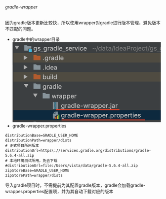 ###### gradle-wrapper
因为gradle版本更新比较快，所以使用wrapper对gradle进行版本管理，避免版本不匹配的问题。
* gradle中的wrapper目录
![tt](../picture/gradle-wrapper.png "tt")
* gradle-wrapper.properties
```
distributionBase=GRADLE_USER_HOME
distributionPath=wrapper/dists
# 正式项目所用版本
distributionUrl=https\://services.gradle.org/distributions/gradle-5.6.4-all.zip
# 本地环境测试所用，免去下载
#distributionUrl=file:/Users/vista/data/gradle-5.6.4-all.zip
zipStoreBase=GRADLE_USER_HOME
zipStorePath=wrapper/dists
```
导入gradle项目时，不需提前为其配置gradle版本，gradle会加载gradle-wrapper.properties配置项，并为其自动下载对应的版本

